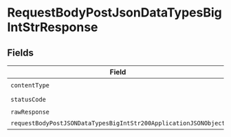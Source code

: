 # RequestBodyPostJsonDataTypesBigIntStrResponse


## Fields

| Field                                                                                                                                         | Type                                                                                                                                          | Required                                                                                                                                      | Description                                                                                                                                   |
| --------------------------------------------------------------------------------------------------------------------------------------------- | --------------------------------------------------------------------------------------------------------------------------------------------- | --------------------------------------------------------------------------------------------------------------------------------------------- | --------------------------------------------------------------------------------------------------------------------------------------------- |
| `contentType`                                                                                                                                 | *string*                                                                                                                                      | :heavy_check_mark:                                                                                                                            | N/A                                                                                                                                           |
| `statusCode`                                                                                                                                  | *number*                                                                                                                                      | :heavy_check_mark:                                                                                                                            | N/A                                                                                                                                           |
| `rawResponse`                                                                                                                                 | [AxiosResponse](https://axios-http.com/docs/res_schema)                                                                                       | :heavy_minus_sign:                                                                                                                            | N/A                                                                                                                                           |
| `requestBodyPostJSONDataTypesBigIntStr200ApplicationJSONObject`                                                                               | [RequestBodyPostJSONDataTypesBigIntStr200ApplicationJSON](../../models/operations/requestbodypostjsondatatypesbigintstr200applicationjson.md) | :heavy_minus_sign:                                                                                                                            | OK                                                                                                                                            |
